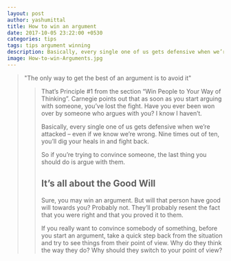 ```yaml
---
layout: post
author: yashumittal
title: How to win an argument
date: 2017-10-05 23:22:00 +0530
categories: tips
tags: tips argument winning
description: Basically, every single one of us gets defensive when we’re attacked – even if we know we’re wrong. The only way to get the best of an argument is to avoid it.
image: How-to-win-Arguments.jpg
---
```


<blockquote>
"The only way to get the best of an argument is to avoid it"
<blockquote>

That’s Principle #1 from the section “Win People to Your Way of Thinking”. Carnegie points out that as soon as you start arguing with someone, you’ve lost the fight. Have you ever been won over by someone who argues with you? I know I haven’t.

Basically, every single one of us gets defensive when we’re attacked – even if we know we’re wrong. Nine times out of ten, you’ll dig your heals in and fight back.

So if you’re trying to convince someone, the last thing you should do is argue with them.

## It’s all about the Good Will

Sure, you may win an argument. But will that person have good will towards you? Probably not. They’ll probably resent the fact that you were right and that you proved it to them.

If you really want to convince somebody of something, before you start an argument, take a quick step back from the situation and try to see things from their point of view. Why do they think the way they do? Why should they switch to your point of view?
